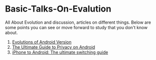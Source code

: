 # Basic-Talks-On-Evalution
All About Evolution and discussion, articles on different things. Below are some points you can see or move forward to study that you don't know about.

1. [Evolutions of Android Version](https://github.com/rajatgupta300557/Basic-Talks-On-Evalution/blob/master/Android-Versions.md)
2. [The Ultimate Guide to Privacy on Android](https://github.com/rajatgupta300557/Basic-Talks-On-Evalution/blob/master/The%20Ultimate%20Guide%20to%20Privacy%20on%20Android.md)
3. [iPhone to Android: The ultimate switching guide](https://github.com/rajatgupta300557/Basic-Talks-On-Evalution/blob/master/iPhone%20to%20Android:%20The%20ultimate%20switching%20guide.md)
